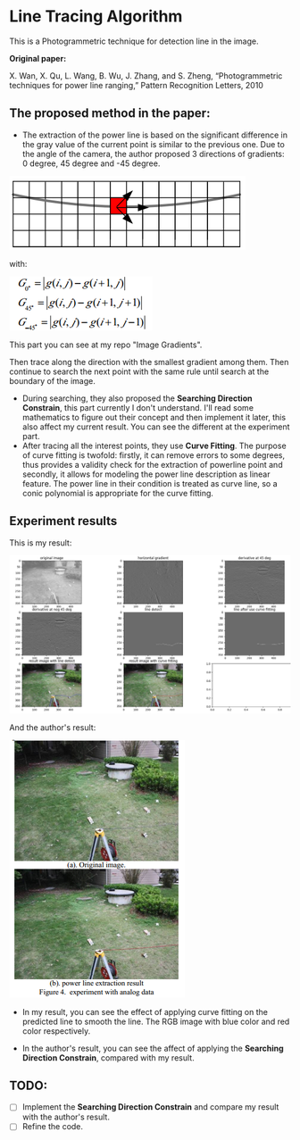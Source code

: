 # Line Tracing Algorithm 

This is a Photogrammetric technique for detection line in the image.

**Original paper:**  

X. Wan, X. Qu, L. Wang, B. Wu, J. Zhang, and S. Zheng, “Photogrammetric techniques for power line ranging,” Pattern Recognition Letters, 2010


## The proposed method in the paper: 

* The extraction of the power line is based on the significant difference in the gray value of the current point is 
similar to the previous one. Due to the angle of the camera, the author proposed 3 directions of gradients: 0 degree, 
45 degree and -45 degree. 

![](./Images/in_5.png)

with: 

![](./Images/im_6.png)

This part you can see at my repo "Image Gradients".

Then trace along the direction with the smallest gradient among them. Then continue to search the next point with the 
same rule until search at the boundary of the image.

* During searching, they also proposed the **Searching Direction Constrain**, this part currently I don't understand. I'll 
read some mathematics to figure out their concept and then implement it later, this also affect my current result. You
can see the different at the experiment part.
* After tracing all the interest points, they use **Curve Fitting**. The purpose of curve fitting is twofold: firstly, it
can remove errors to some degrees, thus provides a validity check for the extraction of powerline point and secondly, it 
allows for modeling the power line description as linear feature. The power line in their condition is treated as curve line, 
so a conic polynomial is appropriate for the curve fitting.

## Experiment results

This is my result: 

![](Images/im_3.png)

And the author's result:

![](Images/im_4.png)

* In my result, you can see the effect of applying curve fitting on the predicted line to smooth the line. The RGB image 
with blue color and red color respectively. 

* In the author's result, you can see the affect of applying the **Searching Direction Constrain**, compared with my result. 

## TODO:
- [ ] Implement the **Searching Direction Constrain** and compare my result with the author's result.  
- [ ] Refine the code.